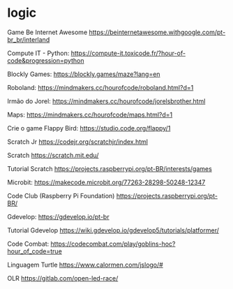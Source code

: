 # logic

Game Be Internet Awesome
https://beinternetawesome.withgoogle.com/pt-br_br/interland

Compute IT - Python:
https://compute-it.toxicode.fr/?hour-of-code&progression=python 

Blockly Games: 
https://blockly.games/maze?lang=en

Roboland:
https://mindmakers.cc/hourofcode/roboland.html?d=1

Irmão do Jorel:
https://mindmakers.cc/hourofcode/jorelsbrother.html

Maps:
https://mindmakers.cc/hourofcode/maps.html?d=1

Crie o game Flappy Bird:
https://studio.code.org/flappy/1

Scratch Jr
https://codejr.org/scratchjr/index.html

Scratch
https://scratch.mit.edu/

Tutorial Scratch
https://projects.raspberrypi.org/pt-BR/interests/games

Microbit:
https://makecode.microbit.org/77263-28298-50248-12347

Code Club (Raspberry Pi Foundation)
https://projects.raspberrypi.org/pt-BR/

Gdevelop:
https://gdevelop.io/pt-br

Tutorial Gdevelop
https://wiki.gdevelop.io/gdevelop5/tutorials/platformer/

Code Combat:
https://codecombat.com/play/goblins-hoc?hour_of_code=true 

Linguagem Turtle
https://www.calormen.com/jslogo/#

OLR
https://gitlab.com/open-led-race/
